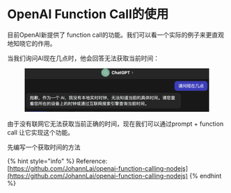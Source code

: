 # OpenAI Function Call的使用

目前OpenAI新提供了 function call的功能。我们可以看一个实际的例子来更直观地知晓它的作用。



当我们询问AI现在几点时，他会回答无法获取当前时间：

<figure><img src="../.gitbook/assets/image (4).png" alt=""><figcaption></figcaption></figure>

由于没有联网它无法获取当前正确的时间，现在我们可以通过prompt + function call 让它实现这个功能。

先编写一个获取时间的方法





{% hint style="info" %}
Reference:\
[https://github.com/JohannLai/openai-function-calling-nodejs](https://github.com/JohannLai/openai-function-calling-nodejs)
{% endhint %}
